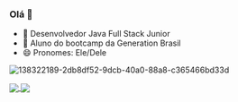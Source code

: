### Olá 👋

- 🔭 Desenvolvedor Java Full Stack Junior
- 🌱 Aluno do bootcamp da Generation Brasil
- 😄 Pronomes: Ele/Dele

![138322189-2db8df52-9dcb-40a0-88a8-c365466bd33d](https://user-images.githubusercontent.com/95730548/146482008-1b2bd5ce-a7ee-41ab-bddd-d084768cbc10.gif)

<a href="https://github.com/viniciusaislan">
  <img align="center" src="https://github-readme-stats.vercel.app/api?username=viniciusaislan&show_icons=true&theme=radical&hide=stars,prs,issues,contribs" />
</a>
<a href="https://github.com/viniciusaislan">
  <img align="center" src="https://github-readme-stats.vercel.app/api/top-langs/?username=viniciusaislan&show_icons=true&theme=radical&layout=compact&card_width=417" />
</a>
